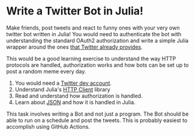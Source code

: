 # Write a Twitter Bot in Julia!

Make friends, post tweets and react to funny ones with your very own twitter bot written in Julia! You would need to authenticate the bot with understanding the standard OAuth2 authorization and write a simple Julia wrapper around the ones [that Twitter already provides](https://developer.twitter.com/en/docs/tweets/post-and-engage/overview). 

This would be a good learning exercise to understand the way HTTP protocols are handled, authorization works and how bots can be set up to post a random meme every day. 

1. You would need a [Twitter dev account](https://developer.twitter.com/en/apply-for-access). 
2. Understand Julia's [HTTP Client](https://github.com/JuliaWeb/HTTP.jl) library 
3. Read and understand how authorization is handled. 
4. Learn about [JSON](https://github.com/JuliaIO/JSON.jl) and how it is handled in Julia. 

This task involves writing a Bot and not just a program. The Bot should be able to run on a schedule and post the tweets. This is probably easiest to accomplish using GitHub Actions.